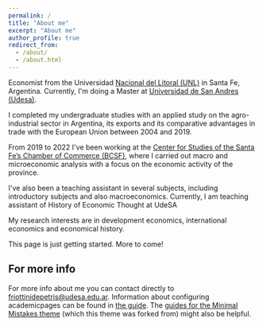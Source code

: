 ```yaml
---
permalink: /
title: "About me"
excerpt: "About me"
author_profile: true
redirect_from: 
  - /about/
  - /about.html
---
```


Economist from the Universidad [Nacional del Litoral (UNL)](https://www.fce.unl.edu.ar/) in Santa Fe, Argentina. Currently, I'm doing a Master at [Universidad de San Andres (Udesa)](https://udesa.edu.ar/departamento-de-economia/maestria-en-economia).

I completed my undergraduate studies with an applied study on the agro-industrial sector in Argentina, its exports and its comparative advantages in trade with the European Union between 2004 and 2019.

From 2019 to 2022 I've been working at the [Center for Studies of the Santa Fe’s Chamber of Commerce (BCSF)](https://www.bcsf.com.ar/ces/index.php), where I carried out macro and microeconomic analysis with a focus on the economic activity of the province.

I've also been a teaching assistant in several subjects, including introductory subjects and also macroeconomics. Currently, I am teaching assistant of History of Economic Thought at UdeSA 

My research interests are in development economics, international economics and economical history.

This page is just getting started. More to come!

For more info
------
For more info about me you can contact directly to friottinidepetris@udesa.edu.ar. Information about configuring academicpages can be found in [the guide](https://academicpages.github.io/markdown/). The [guides for the Minimal Mistakes theme](https://mmistakes.github.io/minimal-mistakes/docs/configuration/) (which this theme was forked from) might also be helpful.

